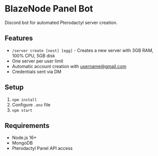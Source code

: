 # BlazeNode Panel Bot

Discord bot for automated Pterodactyl server creation.

## Features
- `/server create [nest] [egg]` - Creates a new server with 3GB RAM, 100% CPU, 5GB disk
- One server per user limit
- Automatic account creation with username@gmail.com
- Credentials sent via DM

## Setup
1. `npm install`
2. Configure `.env` file
3. `npm start`

## Requirements
- Node.js 16+
- MongoDB
- Pterodactyl Panel API access